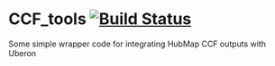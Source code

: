 # CCF_tools [![Build Status](https://travis-ci.org/obophenotype/CCF_tools.svg?branch=master)](https://travis-ci.org/VirtualFlyBrain/obophenotype/CCF_tools)

Some simple wrapper code for integrating HubMap CCF outputs with Uberon
